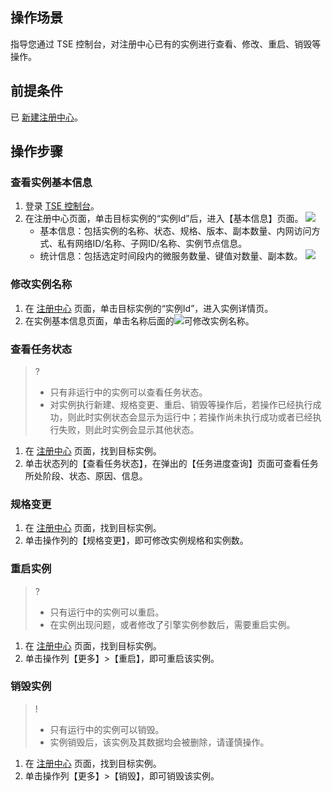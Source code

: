 ## 操作场景
指导您通过 TSE 控制台，对注册中心已有的实例进行查看、修改、重启、销毁等操作。


## 前提条件
已 [新建注册中心](https://cloud.tencent.com/document/product/1364/52746)。


## 操作步骤

### 查看实例基本信息

1. 登录 [TSE 控制台](https://console.cloud.tencent.com/tse)。
2. 在注册中心页面，单击目标实例的“实例Id”后，进入【基本信息】页面。
![](https://main.qcloudimg.com/raw/9588a2846b0d5de4c662888e94f3badc.png)
	- 基本信息：包括实例的名称、状态、规格、版本、副本数量、内网访问方式、私有网络ID/名称、子网ID/名称、实例节点信息。
	- 统计信息：包括选定时间段内的微服务数量、键值对数量、副本数。
![](https://main.qcloudimg.com/raw/d9babfaf49871babb94a7849d603b9a8.png)

### 修改实例名称
1. 在 [注册中心](https://console.cloud.tencent.com/tse/registry) 页面，单击目标实例的“实例Id”，进入实例详情页。
2. 在实例基本信息页面，单击名称后面的<img src="https://main.qcloudimg.com/raw/14b8e10c6c4d601864f09962a0dfab95.png" style="margin:0;">可修改实例名称。

### 查看任务状态
>?
>- 只有非运行中的实例可以查看任务状态。
>- 对实例执行新建、规格变更、重启、销毁等操作后，若操作已经执行成功，则此时实例状态会显示为运行中；若操作尚未执行成功或者已经执行失败，则此时实例会显示其他状态。

1. 在 [注册中心](https://console.cloud.tencent.com/tse/registry) 页面，找到目标实例。
2. 单击状态列的【查看任务状态】，在弹出的【任务进度查询】页面可查看任务所处阶段、状态、原因、信息。

	

### 规格变更
1. 在 [注册中心](https://console.cloud.tencent.com/tse/registry) 页面，找到目标实例。
2. 单击操作列的【规格变更】，即可修改实例规格和实例数。

### 重启实例
>?
>- 只有运行中的实例可以重启。
>- 在实例出现问题，或者修改了引擎实例参数后，需要重启实例。

1. 在 [注册中心](https://console.cloud.tencent.com/tse/registry) 页面，找到目标实例。
2. 单击操作列【更多】>【重启】，即可重启该实例。




### 销毁实例
>!
>- 只有运行中的实例可以销毁。
>- 实例销毁后，该实例及其数据均会被删除，请谨慎操作。

1. 在 [注册中心](https://console.cloud.tencent.com/tse/registry) 页面，找到目标实例。
2. 单击操作列【更多】>【销毁】，即可销毁该实例。


